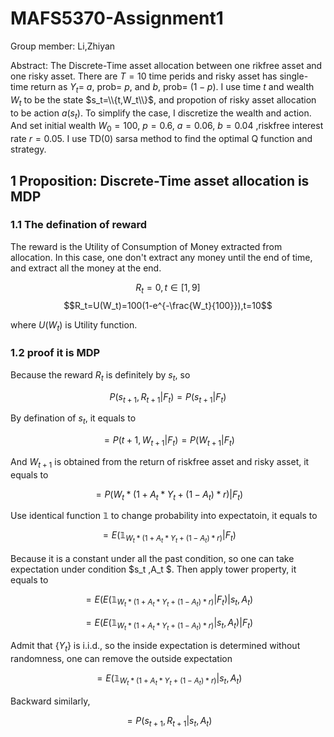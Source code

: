 # MAFS5370-Assignment1
Group member: Li,Zhiyan

Abstract: The Discrete-Time asset allocation between one rikfree asset and one risky asset. There are $T=10$ time perids and risky asset has single-time return as $Y_t$= $a$, prob= $p$, and $b$, prob= $(1-p)$. I use time $t$ and wealth $W_t$ to be the state $s_t=\\{t,W_t\\}$, and propotion of risky asset allocation to be action $a(s_t)$. To simplify the case, I discretize the wealth and action. And set initial wealth $W_0=100$, $p=0.6$, $a=0.06$, $b=0.04$ ,riskfree interest rate $r=0.05$. I use TD(0) sarsa method to find the optimal Q function and strategy.

## 1 Proposition: Discrete-Time asset allocation is MDP
### 1.1 The defination of reward
The reward is the Utility of Consumption of Money extracted from allocation. In this case, one don't extract any money until the end of time, and extract all the money at the end.

$$R_t=0, t \in [1,9]$$
$$R_t=U(W_t)=100(1-e^{-\frac{W_t}{100}}),t=10$$

where $U(W_t)$ is Utility function.


### 1.2 proof it is MDP
Because the reward $R_t$ is definitely by $s_t$, so 

$$P(s_{t+1},R_{t+1}|F_t)=P(s_{t+1}|F_t)$$

By defination of $s_t$, it equals to

$$=P(t+1,W_{t+1}|F_t)=P(W_{t+1}|F_t)$$

And $W_{t+1}$ is obtained from the return of riskfree asset and risky asset, it equals to

$$=P(W_t * (1+A_t * Y_t +(1-A_t )*r)|F_t )$$

Use identical function $\mathbb{1}$ to change probability into expectatoin, it equals to

$$=E(\mathbb{1}_{W_t * (1+A_t * Y_t +(1-A_t )*r)} |F_t )$$

Because it is a constant under all the past condition, so one can take expectation under condition $s_t ,A_t $. Then apply tower property, it equals to

$$=E( E( \mathbb{1}_{W_t * (1+A_t * Y_t +(1-A_t )*r)} |F_t ) |s_t,A_t  )$$

$$=E( E( \mathbb{1}_{W_t * (1+A_t * Y_t +(1-A_t )*r)} |s_t,A_t ) |F_t )$$

Admit that $\{ Y_t \}$ is i.i.d., so the inside expectation is determined without randomness, one can remove the outside expectation

$$=E(\mathbb{1}_{W_t * (1+A_t * Y_t +(1-A_t )*r)} |s_t,A_t )$$

Backward similarly,

$$=P(s_{t+1},R_{t+1}|s_t,A_t)$$
